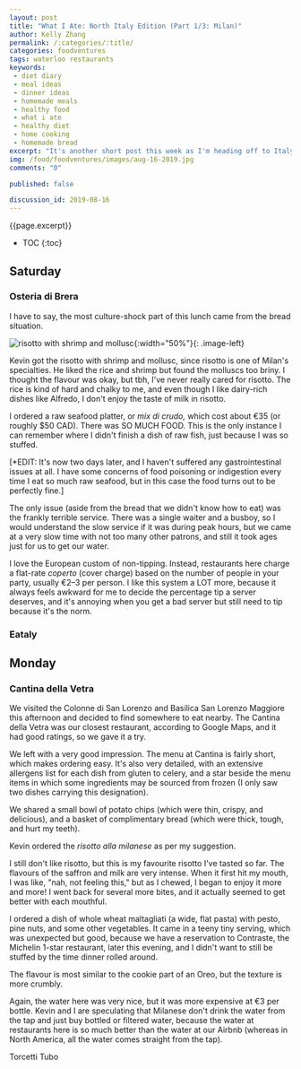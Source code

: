 ```yaml
---
layout: post
title: "What I Ate: North Italy Edition (Part 1/3: Milan)"
author: Kelly Zhang
permalink: /:categories/:title/
categories: foodventures
tags: waterloo restaurants
keywords:
 - diet diary
 - meal ideas
 - dinner ideas
 - homemade meals
 - healthy food
 - what i ate
 - healthy diet
 - home cooking
 - homemade bread
excerpt: "It's another short post this week as I'm heading off to Italy on Friday. This week has been less than healthy because I've been a bit preoccupied with exams, and I've had no motivation to cook."
img: /food/foodventures/images/aug-16-2019.jpg
comments: "0"

published: false

discussion_id: 2019-08-16
---
```


{{page.excerpt}}

* TOC
{:toc}

## Saturday

### Osteria di Brera

I have to say, the most culture-shock part of this lunch came from the bread situation.

![risotto with shrimp and mollusc](/food/foodventures/images/risotto-shrimp-mollusc.jpg){:width="50%"}{: .image-left}

Kevin got the risotto with shrimp and mollusc, since risotto is one of Milan's specialties. He liked the rice and shrimp but found the molluscs too briny. I thought the flavour was okay, but tbh, I've never really cared for risotto. The rice is kind of hard and chalky to me, and even though I like dairy-rich dishes like Alfredo, I don't enjoy the taste of milk in risotto.

I ordered a raw seafood platter, or *mix di crudo,* which cost about €35 (or roughly $50 CAD). There was SO MUCH FOOD. This is the only instance I can remember where I didn't finish a dish of raw fish, just because I was so stuffed.

[\*EDIT: It's now two days later, and I haven't suffered any gastrointestinal issues at all. I have some concerns of food poisoning or indigestion every time I eat so much raw seafood, but in this case the food turns out to be perfectly fine.]

The only issue (aside from the bread that we didn't know how to eat) was the frankly terrible service. There was a single waiter and a busboy, so I would understand the slow service if it was during peak hours, but we came at a very slow time with not too many other patrons, and still it took ages just for us to get our water.

I love the European custom of non-tipping. Instead, restaurants here charge a flat-rate *coperto* (cover charge) based on the number of people in your party, usually €2–3 per person. I like this system a LOT more, because it always feels awkward for me to decide the percentage tip a server deserves, and it's annoying when you get a bad server but still need to tip because it's the norm.

### Eataly

## Monday

### Cantina della Vetra

We visited the Colonne di San Lorenzo and Basilica San Lorenzo Maggiore this afternoon and decided to find somewhere to eat nearby. The Cantina della Vetra was our closest restaurant, according to Google Maps, and it had good ratings, so we gave it a try.

We left with a very good impression. The menu at Cantina is fairly short, which makes ordering easy. It's also very detailed, with an extensive allergens list for each dish from gluten to celery, and a star beside the menu items in which some ingredients may be sourced from frozen (I only saw two dishes carrying this designation).

We shared a small bowl of potato chips (which were thin, crispy, and delicious), and a basket of complimentary bread (which were thick, tough, and hurt my teeth).

Kevin ordered the *risotto alla milanese* as per my suggestion.

I still don't like risotto, but this is my favourite risotto I've tasted so far. The flavours of the saffron and milk are very intense. When it first hit my mouth, I was like, "nah, not feeling this," but as I chewed, I began to enjoy it more and more! I went back for several more bites, and it actually seemed to get better with each mouthful.

I ordered a dish of whole wheat maltagliati (a wide, flat pasta) with pesto, pine nuts, and some other vegetables. It came in a teeny tiny serving, which was unexpected but good, because we have a reservation to Contraste, the Michelin 1-star restaurant, later this evening, and I didn't want to still be stuffed by the time dinner rolled around.

The flavour is most similar to the cookie part of an Oreo, but the texture is more crumbly.

Again, the water here was very nice, but it was more expensive at €3 per bottle. Kevin and I are speculating that Milanese don't drink the water from the tap and just buy bottled or filtered water, because the water at restaurants here is so much better than the water at our Airbnb (whereas in North America, all the water comes straight from the tap).

Torcetti Tubo
